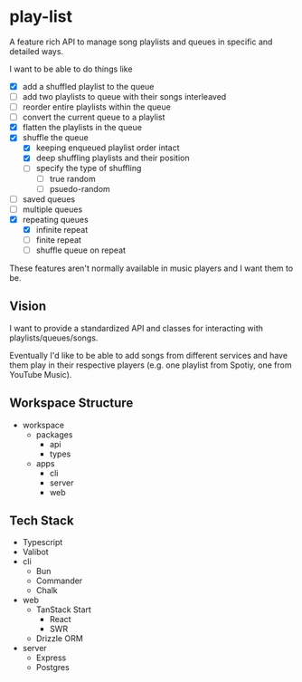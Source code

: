 # play-list

A feature rich API to manage song playlists and queues in specific and detailed ways. 

I want to be able to do things like 
  - [x] add a shuffled playlist to the queue
  - [ ] add two playlists to queue with their songs interleaved
  - [ ] reorder entire playlists within the queue
  - [ ] convert the current queue to a playlist
  - [x] flatten the playlists in the queue
  - [x] shuffle the queue
    - [x] keeping enqueued playlist order intact
    - [x] deep shuffling playlists and their position
    - [ ] specify the type of shuffling
      - [ ] true random
      - [ ] psuedo-random 
  - [ ] saved queues
  - [ ] multiple queues
  - [x] repeating queues
    - [x] infinite repeat
    - [ ] finite repeat
    - [ ] shuffle queue on repeat

These features aren't normally available in music players and I want them to be.

## Vision

I want to provide a standardized API and classes for interacting with playlists/queues/songs.

Eventually I'd like to be able to add songs from different services and have them play in their respective players (e.g. one playlist from Spotiy, one from YouTube Music).

## Workspace Structure

- workspace
  - packages
    - api
    - types
  - apps
    - cli
    - server
    - web

## Tech Stack

  - Typescript
  - Valibot
  - cli
    - Bun
    - Commander
    - Chalk
  - web
    - TanStack Start
      - React
      - SWR
    - Drizzle ORM
  - server
    - Express
    - Postgres
